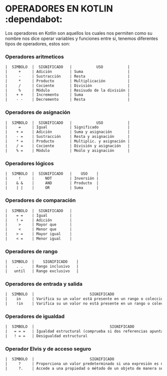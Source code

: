 # OPERADORES EN KOTLIN :dependabot:
Los operadores en Kotlin son aquellos los cuales nos permiten como su nombre nos dice operar variables y funciones entre si, tenemos diferentes tipos
de operadores, estos son:

### Operadores aritmeticos
```txt
|  SIMBOLO  |  SIGNIFICADO   |           USO           |
|     +     | Adición        | Suma                    |
|     -     | Sustracción    | Resta                   |
|     *     | Producto       | Multiplicación          |
|     /     | Cociente       | División                |
|     %     | Módulo         | Resisudo de la división |
|    + +    | Incremento     | Suma                    |
|    - -    | Decremento     | Resta                   |
```

### Operadores de asignación
```txt
|  SIMBOLO  |  SIGNIFICADO   |           USO           |
|     =     | Igual          | Significado             |
|    + =    | Adición        | Suma y asignación       |
|    - =    | Sustracción    | Resta y asignación      |
|    * =    | Producto       | Multiplic. y asignación |
|    / =    | Cociente       | División y asignación   |
|    % =    | Módulo         | Moúlo y asignación      |
```

### Operadores lógicos
```txt
|  SIMBOLO  |  SIGNIFICADO   |    USO    |
|     !     |     NOT        | Inversión |
|    & &    |     AND        | Producto  |
|    | |    |     OR         | Suma      |
```

### Operadores de comparación
```txt
|  SIMBOLO  |  SIGNIFICADO   |
|    = =    | Igual          |
|    ! =    | Adición        |
|     >     | Mayor que      |
|     <     | Menor que      |
|    > =    | Mayor igual    |
|    < =    | Menor igual    |
```

### Operadores de rango
```txt
|  SIMBOLO  |    SIGNIFICADO    |
|    . .    | Rango inclusivo   |
|   until   | Rango exclusivo   |
```

### Operadores de entrada y salida
```txt
|  SIMBOLO  |                         SIGNIFICADO                           |
|    in     | Varifica su un valor está presente en un rango o colección    |
|    !in    | Varifica su un valor no está presente en un rango o colección |
```

### Operadores de igualdad
```txt
|  SIMBOLO  |                                  SIGNIFICADO                                   |
|   = = =   | Igualdad estructural (comprueba si dos referencias apuntan al mismo objeto)    |
|   ! = =   | Desigualdad estructural                                                        |
```

### Operador Elvis y de acceso seguro
```txt
|  SIMBOLO  |                         SIGNIFICADO                           |
|     ?     | Proporciona un valor predeterminado si una expresión es nula. |
|     ?.    | Accede a una propiedad o método de un objeto de manera segura |
```